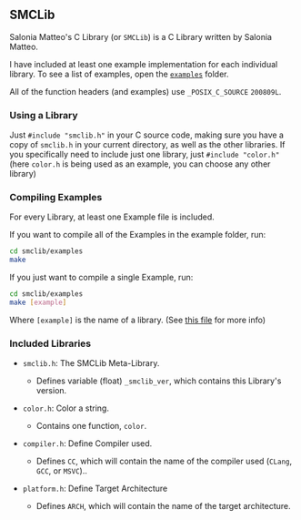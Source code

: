 ## SMCLib

Salonia Matteo's C Library (or `SMCLib`) is a C Library written by Salonia Matteo.

I have included at least one example implementation for each individual library.
To see a list of examples, open the [`examples`](https://github.com/saloniamatteo/smclib/tree/master/examples) folder.

All of the function headers (and examples) use `_POSIX_C_SOURCE` `200809L`.

### Using a Library
Just `#include "smclib.h"` in your C source code, making sure you have a copy of `smclib.h` in your current directory,
as well as the other libraries. If you specifically need to include just one library, just `#include "color.h"`
(here `color.h` is being used as an example, you can choose any other library)

### Compiling Examples
For every Library, at least one Example file is included.

If you want to compile all of the Examples in the example folder, run:
```bash
cd smclib/examples
make
```

If you just want to compile a single Example, run:
```bash
cd smclib/examples
make [example]
```

Where `[example]` is the name of a library.
(See [this file](https://github.com/saloniamatteo/smclib/blob/master/examples/COMPILING.md) for more info)

### Included Libraries
+ `smclib.h`: The SMCLib Meta-Library.
	- Defines variable (float) `_smclib_ver`, which contains this Library's version.

+ `color.h`: Color a string.
	- Contains one function, `color`.

+ `compiler.h`: Define Compiler used.
	- Defines `CC`, which will contain the name of the compiler used (`CLang`, `GCC`, or `MSVC`)..

+ `platform.h`: Define Target Architecture
	- Defines `ARCH`, which will contain the name of the target architecture.
